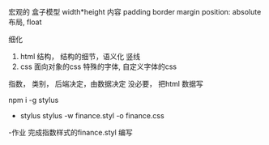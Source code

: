 宏观的
盒子模型
 width*height  内容  padding  border  margin  position: absolute 
布局, float

细化
  1. html 结构， 结构的细节，语义化
  竖线
  2. css  面向对象的css
  特殊的字体, 自定义字体的css

  指数， 类别，  后端决定，由数据决定
  没必要， 把html 数据写

  npm i -g stylus 

  - stylus
  stylus -w finance.styl -o finance.css

  -作业
  完成指数样式的finance.styl 编写